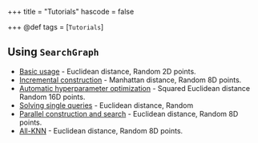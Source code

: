 +++
title = "Tutorials"
hascode = false

+++
@def tags = [`Tutorials`]

## Using `SearchGraph`

- [Basic usage](/tutorial/basic-usage/)  - Euclidean distance, Random 2D points.
- [Incremental construction](/tutorial/incremental-construction/)  - Manhattan distance, Random 8D points.
- [Automatic hyperparameter optimization](/tutorial/automatic-hyperparameter-opt/)  - Squared Euclidean distance Random 16D points.
- [Solving single queries](/tutorial/solving-single-queries/) - Euclidean distance, Random 
- [Parallel construction and search](/tutorial/parallel-construction-and-search/) - Euclidean distance, Random 
8D points.
- [All-KNN](/tutorial/allknn/) - Euclidean distance, Random 
8D points.
